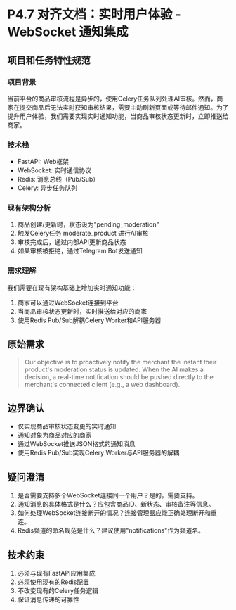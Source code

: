 # P4.7 对齐文档：实时用户体验 - WebSocket 通知集成

## 项目和任务特性规范

### 项目背景
当前平台的商品审核流程是异步的，使用Celery任务队列处理AI审核。然而，商家在提交商品后无法实时获知审核结果，需要主动刷新页面或等待邮件通知。为了提升用户体验，我们需要实现实时通知功能，当商品审核状态更新时，立即推送给商家。

### 技术栈
- FastAPI: Web框架
- WebSocket: 实时通信协议
- Redis: 消息总线（Pub/Sub）
- Celery: 异步任务队列

### 现有架构分析
1. 商品创建/更新时，状态设为"pending_moderation"
2. 触发Celery任务 moderate_product 进行AI审核
3. 审核完成后，通过内部API更新商品状态
4. 如果审核被拒绝，通过Telegram Bot发送通知

### 需求理解
我们需要在现有架构基础上增加实时通知功能：
1. 商家可以通过WebSocket连接到平台
2. 当商品审核状态更新时，实时推送给对应的商家
3. 使用Redis Pub/Sub解耦Celery Worker和API服务器

## 原始需求
> Our objective is to proactively notify the merchant the instant their product's moderation status is updated. When the AI makes a decision, a real-time notification should be pushed directly to the merchant's connected client (e.g., a web dashboard).

## 边界确认
- 仅实现商品审核状态变更的实时通知
- 通知对象为商品对应的商家
- 通过WebSocket推送JSON格式的通知消息
- 使用Redis Pub/Sub实现Celery Worker与API服务器的解耦

## 疑问澄清
1. 是否需要支持多个WebSocket连接同一个用户？是的，需要支持。
2. 通知消息的具体格式是什么？应包含商品ID、新状态、审核备注等信息。
3. 如何处理WebSocket连接断开的情况？连接管理器应能正确处理断开和重连。
4. Redis频道的命名规范是什么？建议使用"notifications"作为频道名。

## 技术约束
1. 必须与现有FastAPI应用集成
2. 必须使用现有的Redis配置
3. 不改变现有的Celery任务逻辑
4. 保证消息传递的可靠性